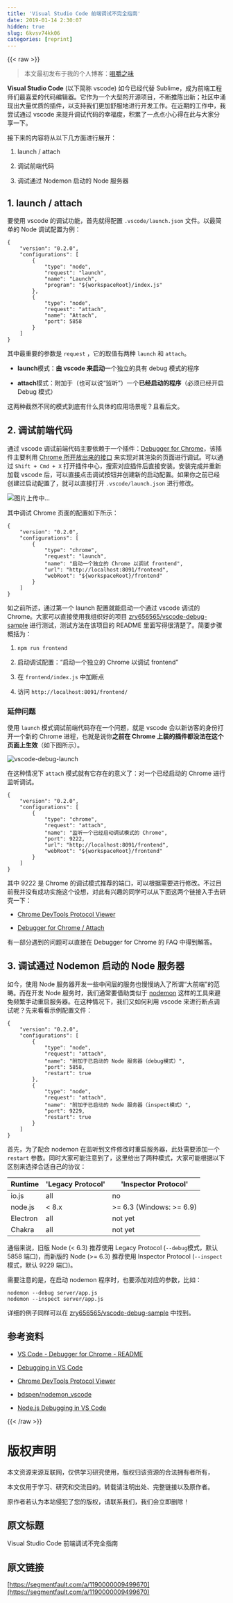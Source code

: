 ```yaml
---
title: 'Visual Studio Code 前端调试不完全指南' 
date: 2019-01-14 2:30:07
hidden: true
slug: 6kvsv74kk06
categories: [reprint]
---
```


{{< raw >}}

                    
<blockquote><p>本文最初发布于我的个人博客：<a href="http://jerryzou.com/posts/vscode-debug-guide/" rel="nofollow noreferrer" target="_blank">咀嚼之味</a></p></blockquote>
<p><strong>Visual Studio Code</strong> (以下简称 vscode) 如今已经代替 Sublime，成为前端工程师们最喜爱的代码编辑器。它作为一个大型的开源项目，不断推陈出新；社区中涌现出大量优质的插件，以支持我们更加舒服地进行开发工作。在近期的工作中，我尝试通过 vscode 来提升调试代码的幸福度，积累了一点点小心得在此与大家分享一下。</p>
<p>接下来的内容将从以下几方面进行展开：</p>
<ol>
<li><p>launch / attach</p></li>
<li><p>调试前端代码</p></li>
<li><p>调试通过 Nodemon 启动的 Node 服务器</p></li>
</ol>
<h2 id="articleHeader0">1. launch / attach</h2>
<p>要使用 vscode 的调试功能，首先就得配置 <code>.vscode/launch.json</code> 文件。以最简单的 Node 调试配置为例：</p>
<div class="widget-codetool" style="display:none;">
      <div class="widget-codetool--inner">
      <span class="selectCode code-tool" data-toggle="tooltip" data-placement="top" title="" data-original-title="全选"></span>
      <span type="button" class="copyCode code-tool" data-toggle="tooltip" data-placement="top" data-clipboard-text="{
    &quot;version&quot;: &quot;0.2.0&quot;,
    &quot;configurations&quot;: [
        {
            &quot;type&quot;: &quot;node&quot;,
            &quot;request&quot;: &quot;launch&quot;,
            &quot;name&quot;: &quot;Launch&quot;,
            &quot;program&quot;: &quot;${workspaceRoot}/index.js&quot;
        },
        {
            &quot;type&quot;: &quot;node&quot;,
            &quot;request&quot;: &quot;attach&quot;,
            &quot;name&quot;: &quot;Attach&quot;,
            &quot;port&quot;: 5858
        }
    ]
}" title="" data-original-title="复制"></span>
      <span type="button" class="saveToNote code-tool" data-toggle="tooltip" data-placement="top" title="" data-original-title="放进笔记"></span>
      </div>
      </div><pre class="json hljs"><code class="json">{
    <span class="hljs-attr">"version"</span>: <span class="hljs-string">"0.2.0"</span>,
    <span class="hljs-attr">"configurations"</span>: [
        {
            <span class="hljs-attr">"type"</span>: <span class="hljs-string">"node"</span>,
            <span class="hljs-attr">"request"</span>: <span class="hljs-string">"launch"</span>,
            <span class="hljs-attr">"name"</span>: <span class="hljs-string">"Launch"</span>,
            <span class="hljs-attr">"program"</span>: <span class="hljs-string">"${workspaceRoot}/index.js"</span>
        },
        {
            <span class="hljs-attr">"type"</span>: <span class="hljs-string">"node"</span>,
            <span class="hljs-attr">"request"</span>: <span class="hljs-string">"attach"</span>,
            <span class="hljs-attr">"name"</span>: <span class="hljs-string">"Attach"</span>,
            <span class="hljs-attr">"port"</span>: <span class="hljs-number">5858</span>
        }
    ]
}</code></pre>
<p>其中最重要的参数是 <code>request</code> ，它的取值有两种 <code>launch</code> 和 <code>attach</code>。</p>
<ul>
<li><p><strong>launch</strong>模式：<strong>由 vscode 来启动</strong>一个独立的具有 debug 模式的程序</p></li>
<li><p><strong>attach</strong>模式：附加于（也可以说“监听”）一个<strong>已经启动的程序</strong>（必须已经开启 Debug 模式）</p></li>
</ul>
<p>这两种截然不同的模式到底有什么具体的应用场景呢？且看后文。</p>
<h2 id="articleHeader1">2. 调试前端代码</h2>
<p>通过 vscode 调试前端代码主要依赖于一个插件：<a href="https://github.com/Microsoft/vscode-chrome-debug" rel="nofollow noreferrer" target="_blank">Debugger for Chrome</a>，该插件主要利用 <a href="https://chromedevtools.github.io/devtools-protocol/" rel="nofollow noreferrer" target="_blank">Chrome 所开放出来的接口</a> 来实现对其渲染的页面进行调试。可以通过 <code>Shift + Cmd + X</code> 打开插件中心，搜索对应插件后直接安装。安装完成并重新加载 vscode 后，可以直接点击调试按钮并创建新的启动配置。如果你之前已经创建过启动配置了，就可以直接打开 <code>.vscode/launch.json</code> 进行修改。</p>
<p><span class="img-wrap"><img data-src="/img/remote/1460000009499348?w=827&amp;h=453" src="https://static.alili.tech/img/remote/1460000009499348?w=827&amp;h=453" alt="图片上传中..." title="图片上传中..." style="cursor: pointer; display: inline;"></span></p>
<p>其中调试 Chrome 页面的配置如下所示：</p>
<div class="widget-codetool" style="display:none;">
      <div class="widget-codetool--inner">
      <span class="selectCode code-tool" data-toggle="tooltip" data-placement="top" title="" data-original-title="全选"></span>
      <span type="button" class="copyCode code-tool" data-toggle="tooltip" data-placement="top" data-clipboard-text="{
    &quot;version&quot;: &quot;0.2.0&quot;,
    &quot;configurations&quot;: [
        {
            &quot;type&quot;: &quot;chrome&quot;,
            &quot;request&quot;: &quot;launch&quot;,
            &quot;name&quot;: &quot;启动一个独立的 Chrome 以调试 frontend&quot;,
            &quot;url&quot;: &quot;http://localhost:8091/frontend&quot;,
            &quot;webRoot&quot;: &quot;${workspaceRoot}/frontend&quot;
        }
    ]
}" title="" data-original-title="复制"></span>
      <span type="button" class="saveToNote code-tool" data-toggle="tooltip" data-placement="top" title="" data-original-title="放进笔记"></span>
      </div>
      </div><pre class="json hljs"><code class="json">{
    <span class="hljs-attr">"version"</span>: <span class="hljs-string">"0.2.0"</span>,
    <span class="hljs-attr">"configurations"</span>: [
        {
            <span class="hljs-attr">"type"</span>: <span class="hljs-string">"chrome"</span>,
            <span class="hljs-attr">"request"</span>: <span class="hljs-string">"launch"</span>,
            <span class="hljs-attr">"name"</span>: <span class="hljs-string">"启动一个独立的 Chrome 以调试 frontend"</span>,
            <span class="hljs-attr">"url"</span>: <span class="hljs-string">"http://localhost:8091/frontend"</span>,
            <span class="hljs-attr">"webRoot"</span>: <span class="hljs-string">"${workspaceRoot}/frontend"</span>
        }
    ]
}</code></pre>
<p>如之前所述，通过第一个 launch 配置就能启动一个通过 vscode 调试的 Chrome。大家可以直接使用我组织好的项目 <a href="https://github.com/zry656565/vscode-debug-sample" rel="nofollow noreferrer" target="_blank">zry656565/vscode-debug-sample</a> 进行测试，测试方法在该项目的 README 里面写得很清楚了。简要步骤概括为：</p>
<ol>
<li><p><code>npm run frontend</code></p></li>
<li><p>启动调试配置：“启动一个独立的 Chrome 以调试 frontend”</p></li>
<li><p>在 <code>frontend/index.js</code> 中加断点</p></li>
<li><p>访问 <code>http://localhost:8091/frontend/</code></p></li>
</ol>
<h3 id="articleHeader2">延伸问题</h3>
<p>使用 <code>launch</code> 模式调试前端代码存在一个问题，就是 vscode 会以新访客的身份打开一个新的 Chrome 进程，也就是说你<strong>之前在 Chrome 上装的插件都没法在这个页面上生效</strong>（如下图所示）。</p>
<p><span class="img-wrap"><img data-src="/img/remote/1460000009499349?w=463&amp;h=191" src="https://static.alili.tech/img/remote/1460000009499349?w=463&amp;h=191" alt="vscode-debug-launch" title="vscode-debug-launch" style="cursor: pointer; display: inline;"></span></p>
<p>在这种情况下 <code>attach</code> 模式就有它存在的意义了：对一个已经启动的 Chrome 进行监听调试。</p>
<div class="widget-codetool" style="display:none;">
      <div class="widget-codetool--inner">
      <span class="selectCode code-tool" data-toggle="tooltip" data-placement="top" title="" data-original-title="全选"></span>
      <span type="button" class="copyCode code-tool" data-toggle="tooltip" data-placement="top" data-clipboard-text="{
    &quot;version&quot;: &quot;0.2.0&quot;,
    &quot;configurations&quot;: [
        {
            &quot;type&quot;: &quot;chrome&quot;,
            &quot;request&quot;: &quot;attach&quot;,
            &quot;name&quot;: &quot;监听一个已经启动调试模式的 Chrome&quot;,
            &quot;port&quot;: 9222,
            &quot;url&quot;: &quot;http://localhost:8091/frontend&quot;,
            &quot;webRoot&quot;: &quot;${workspaceRoot}/frontend&quot;
        }
    ]
}" title="" data-original-title="复制"></span>
      <span type="button" class="saveToNote code-tool" data-toggle="tooltip" data-placement="top" title="" data-original-title="放进笔记"></span>
      </div>
      </div><pre class="hljs json"><code>{
    <span class="hljs-attr">"version"</span>: <span class="hljs-string">"0.2.0"</span>,
    <span class="hljs-attr">"configurations"</span>: [
        {
            <span class="hljs-attr">"type"</span>: <span class="hljs-string">"chrome"</span>,
            <span class="hljs-attr">"request"</span>: <span class="hljs-string">"attach"</span>,
            <span class="hljs-attr">"name"</span>: <span class="hljs-string">"监听一个已经启动调试模式的 Chrome"</span>,
            <span class="hljs-attr">"port"</span>: <span class="hljs-number">9222</span>,
            <span class="hljs-attr">"url"</span>: <span class="hljs-string">"http://localhost:8091/frontend"</span>,
            <span class="hljs-attr">"webRoot"</span>: <span class="hljs-string">"${workspaceRoot}/frontend"</span>
        }
    ]
}</code></pre>
<p>其中 9222 是 Chrome 的调试模式推荐的端口，可以根据需要进行修改。不过目前我并没有成功实施这个设想，对此有兴趣的同学可以从下面这两个链接入手去研究一下：</p>
<ul>
<li><p><a href="https://chromedevtools.github.io/devtools-protocol/" rel="nofollow noreferrer" target="_blank">Chrome DevTools Protocol Viewer</a></p></li>
<li><p><a href="https://github.com/Microsoft/vscode-chrome-debug/blob/master/README.md#attach" rel="nofollow noreferrer" target="_blank">Debugger for Chrome / Attach</a></p></li>
</ul>
<p>有一部分遇到的问题可以直接在 Debugger for Chrome 的 FAQ 中得到解答。</p>
<h2 id="articleHeader3">3. 调试通过 Nodemon 启动的 Node 服务器</h2>
<p>如今，使用 Node 服务器开发一些中间层的服务也慢慢纳入了所谓“大前端”的范畴。而在开发 Node 服务时，我们通常要借助类似于 <a href="https://github.com/remy/nodemon" rel="nofollow noreferrer" target="_blank">nodemon</a> 这样的工具来避免频繁手动重启服务器。在这种情况下，我们又如何利用 vscode 来进行断点调试呢？先来看看示例配置文件：</p>
<div class="widget-codetool" style="display:none;">
      <div class="widget-codetool--inner">
      <span class="selectCode code-tool" data-toggle="tooltip" data-placement="top" title="" data-original-title="全选"></span>
      <span type="button" class="copyCode code-tool" data-toggle="tooltip" data-placement="top" data-clipboard-text="{
    &quot;version&quot;: &quot;0.2.0&quot;,
    &quot;configurations&quot;: [
        {
            &quot;type&quot;: &quot;node&quot;,
            &quot;request&quot;: &quot;attach&quot;,
            &quot;name&quot;: &quot;附加于已启动的 Node 服务器（debug模式）&quot;,
            &quot;port&quot;: 5858,
            &quot;restart&quot;: true
        },
        {
            &quot;type&quot;: &quot;node&quot;,
            &quot;request&quot;: &quot;attach&quot;,
            &quot;name&quot;: &quot;附加于已启动的 Node 服务器（inspect模式）&quot;,
            &quot;port&quot;: 9229,
            &quot;restart&quot;: true
        }
    ]
}" title="" data-original-title="复制"></span>
      <span type="button" class="saveToNote code-tool" data-toggle="tooltip" data-placement="top" title="" data-original-title="放进笔记"></span>
      </div>
      </div><pre class="json hljs"><code class="json">{
    <span class="hljs-attr">"version"</span>: <span class="hljs-string">"0.2.0"</span>,
    <span class="hljs-attr">"configurations"</span>: [
        {
            <span class="hljs-attr">"type"</span>: <span class="hljs-string">"node"</span>,
            <span class="hljs-attr">"request"</span>: <span class="hljs-string">"attach"</span>,
            <span class="hljs-attr">"name"</span>: <span class="hljs-string">"附加于已启动的 Node 服务器（debug模式）"</span>,
            <span class="hljs-attr">"port"</span>: <span class="hljs-number">5858</span>,
            <span class="hljs-attr">"restart"</span>: <span class="hljs-literal">true</span>
        },
        {
            <span class="hljs-attr">"type"</span>: <span class="hljs-string">"node"</span>,
            <span class="hljs-attr">"request"</span>: <span class="hljs-string">"attach"</span>,
            <span class="hljs-attr">"name"</span>: <span class="hljs-string">"附加于已启动的 Node 服务器（inspect模式）"</span>,
            <span class="hljs-attr">"port"</span>: <span class="hljs-number">9229</span>,
            <span class="hljs-attr">"restart"</span>: <span class="hljs-literal">true</span>
        }
    ]
}</code></pre>
<p>首先，为了配合 nodemon 在监听到文件修改时重启服务器，此处需要添加一个 <code>restart</code> 参数。同时大家可能注意到了，这里给出了两种模式，大家可能根据以下区别来选择合适自己的协议：</p>
<table>
<thead><tr>
<th>Runtime</th>
<th>'Legacy Protocol'</th>
<th>'Inspector Protocol'</th>
</tr></thead>
<tbody>
<tr>
<td>io.js</td>
<td>all</td>
<td>no</td>
</tr>
<tr>
<td>node.js</td>
<td>&lt; 8.x</td>
<td>&gt;= 6.3 (Windows: &gt;= 6.9)</td>
</tr>
<tr>
<td>Electron</td>
<td>all</td>
<td>not yet</td>
</tr>
<tr>
<td>Chakra</td>
<td>all</td>
<td>not yet</td>
</tr>
</tbody>
</table>
<p>通俗来说，旧版 Node (&lt; 6.3) 推荐使用 Legacy Protocol (<code>--debug</code>模式，默认 5858 端口)，而新版的 Node (&gt;= 6.3) 推荐使用 Inspector Protocol (<code>--inspect</code>模式，默认 9229 端口)。</p>
<p>需要注意的是，在启动 nodemon 程序时，也要添加对应的参数，比如：</p>
<div class="widget-codetool" style="display:none;">
      <div class="widget-codetool--inner">
      <span class="selectCode code-tool" data-toggle="tooltip" data-placement="top" title="" data-original-title="全选"></span>
      <span type="button" class="copyCode code-tool" data-toggle="tooltip" data-placement="top" data-clipboard-text="nodemon --debug server/app.js
nodemon --inspect server/app.js" title="" data-original-title="复制"></span>
      <span type="button" class="saveToNote code-tool" data-toggle="tooltip" data-placement="top" title="" data-original-title="放进笔记"></span>
      </div>
      </div><pre class="hljs stata"><code>nodemon --debug server/<span class="hljs-keyword">app</span>.js
nodemon --<span class="hljs-keyword">inspect</span> server/<span class="hljs-keyword">app</span>.js</code></pre>
<p>详细的例子同样可以在 <a href="https://github.com/zry656565/vscode-debug-sample" rel="nofollow noreferrer" target="_blank">zry656565/vscode-debug-sample</a> 中找到。</p>
<h2 id="articleHeader4">参考资料</h2>
<ul>
<li><p><a href="https://github.com/Microsoft/vscode-chrome-debug/blob/master/README.md" rel="nofollow noreferrer" target="_blank">VS Code - Debugger for Chrome - README</a></p></li>
<li><p><a href="https://code.visualstudio.com/docs/editor/debugging" rel="nofollow noreferrer" target="_blank">Debugging in VS Code</a></p></li>
<li><p><a href="https://chromedevtools.github.io/devtools-protocol/" rel="nofollow noreferrer" target="_blank">Chrome DevTools Protocol Viewer</a></p></li>
<li><p><a href="https://github.com/bdspen/nodemon_vscode" rel="nofollow noreferrer" target="_blank">bdspen/nodemon_vscode</a></p></li>
<li><p><a href="https://code.visualstudio.com/docs/nodejs/nodejs-debugging" rel="nofollow noreferrer" target="_blank">Node.js Debugging in VS Code</a></p></li>
</ul>

                
{{< /raw >}}

# 版权声明
本文资源来源互联网，仅供学习研究使用，版权归该资源的合法拥有者所有，

本文仅用于学习、研究和交流目的。转载请注明出处、完整链接以及原作者。

原作者若认为本站侵犯了您的版权，请联系我们，我们会立即删除！

## 原文标题
Visual Studio Code 前端调试不完全指南

## 原文链接
[https://segmentfault.com/a/1190000009499670](https://segmentfault.com/a/1190000009499670)

